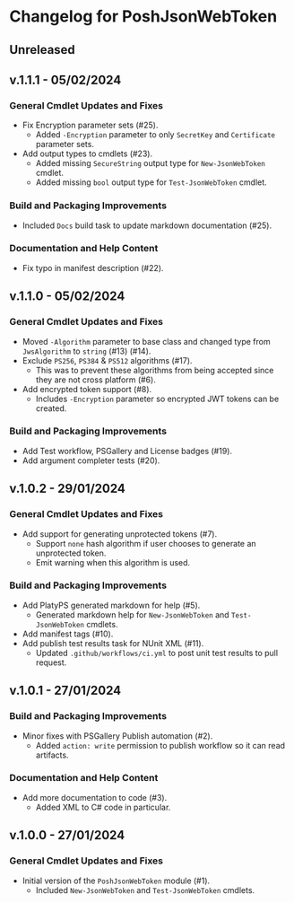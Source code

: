 # Changelog for PoshJsonWebToken

## Unreleased

## v.1.1.1 - 05/02/2024

### General Cmdlet Updates and Fixes

+ Fix Encryption parameter sets (#25).
  + Added `-Encryption` parameter to only `SecretKey` and `Certificate` parameter sets.
+ Add output types to cmdlets (#23).
  + Added missing `SecureString` output type for `New-JsonWebToken` cmdlet.
  + Added missing `bool` output type for `Test-JsonWebToken` cmdlet.

### Build and Packaging Improvements

+ Included `Docs` build task to update markdown documentation (#25).

### Documentation and Help Content

+ Fix typo in manifest description (#22).

## v.1.1.0 - 05/02/2024

### General Cmdlet Updates and Fixes

+ Moved `-Algorithm` parameter to base class and changed type from `JwsAlgorithm` to `string` (#13) (#14).
+ Exclude `PS256`, `PS384` & `PS512` algorithms (#17).
  + This was to prevent these algorithms from being accepted since they are not cross platform (#6).
+ Add encrypted token support (#8).
  + Includes `-Encryption` parameter so encrypted JWT tokens can be created.

### Build and Packaging Improvements

+ Add Test workflow, PSGallery and License badges (#19).
+ Add argument completer tests (#20).

## v.1.0.2 - 29/01/2024

### General Cmdlet Updates and Fixes

+ Add support for generating unprotected tokens (#7).
  + Support `none` hash algorithm if user chooses to generate an unprotected token.
  + Emit warning when this algorithm is used.

### Build and Packaging Improvements

+ Add PlatyPS generated markdown for help (#5).
  + Generated markdown help for `New-JsonWebToken` and `Test-JsonWebToken` cmdlets.
+ Add manifest tags (#10).
+ Add publish test results task for NUnit XML (#11).
  + Updated `.github/workflows/ci.yml` to post unit test results to pull request.

## v.1.0.1 - 27/01/2024

### Build and Packaging Improvements

+ Minor fixes with PSGallery Publish automation (#2).
  + Added `action: write` permission to publish workflow so it can read artifacts.

### Documentation and Help Content

+ Add more documentation to code (#3).
  + Added XML to C# code in particular.

## v.1.0.0 - 27/01/2024

### General Cmdlet Updates and Fixes

+ Initial version of the `PoshJsonWebToken` module (#1).
  + Included `New-JsonWebToken` and `Test-JsonWebToken` cmdlets.

